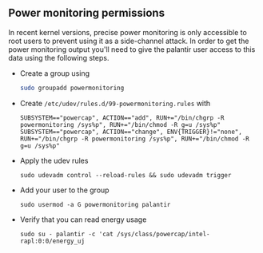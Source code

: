 ## Power monitoring permissions

In recent kernel versions, precise power monitoring is only accessible to root users to prevent using it as a side-channel attack.
In order to get the power monitoring output you'll need to give the palantir user access to this data using the following steps.

- Create a group using
  
  ```bash
  sudo groupadd powermonitoring
  ```

- Create `/etc/udev/rules.d/99-powermonitoring.rules` with
  ```udev
  SUBSYSTEM=="powercap", ACTION=="add", RUN+="/bin/chgrp -R powermonitoring /sys%p", RUN+="/bin/chmod -R g=u /sys%p"                                                                                                                                             
  SUBSYSTEM=="powercap", ACTION=="change", ENV{TRIGGER}!="none", RUN+="/bin/chgrp -R powermonitoring /sys%p", RUN+="/bin/chmod -R g=u /sys%p"
  ```

- Apply the udev rules
  
  ```
  sudo udevadm control --reload-rules && sudo udevadm trigger
  ```

- Add your user to the group
  
  ```
  sudo usermod -a G powermonitoring palantir
  ```

- Verify that you can read energy usage

  ```
  sudo su - palantir -c 'cat /sys/class/powercap/intel-rapl:0:0/energy_uj
  ```
